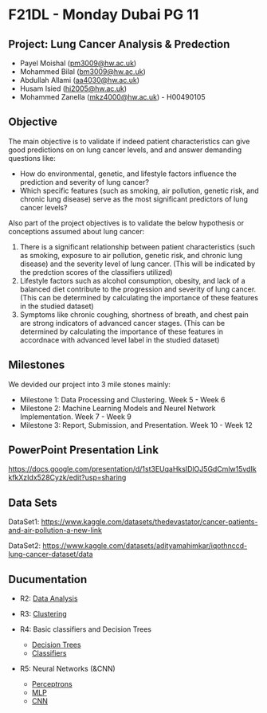 # F21DL - Monday Dubai PG 11
## Project: Lung Cancer Analysis & Predection ##

- Payel Moishal (pm3009@hw.ac.uk)
- Mohammed Bilal (bm3009@hw.ac.uk)
- Abdullah Allami (aa4030@hw.ac.uk)
- Husam Isied (hi2005@hw.ac.uk)
- Mohammed Zanella (mkz4000@hw.ac.uk) - H00490105

## Objective ##
The main objective is to validate if indeed patient characteristics can give good predictions on on lung cancer levels, and and answer demanding questions like:
- How do environmental, genetic, and lifestyle factors influence the prediction and severity of lung cancer?
- Which specific features (such as smoking, air pollution, genetic risk, and chronic lung disease) serve as the most significant predictors of lung cancer levels?

Also part of the project objectives is to validate the below hypothesis or conceptions assumed about lung cancer:
1. There is a significant relationship between patient characteristics (such as smoking, exposure to air pollution, genetic risk, and chronic lung disease) and the severity level of lung cancer. (This will be indicated by the predction scores of the classifiers utilized)
2. Lifestyle factors such as alcohol consumption, obesity, and lack of a balanced diet contribute to the progression and severity of lung cancer. (This can be determined by calculating the importance of these features in the studied dataset)
3. Symptoms like chronic coughing, shortness of breath, and chest pain are strong indicators of advanced cancer stages. (This can be determined by calculating the importance of these features in accordnace with advanced level label in the studied dataset)


## Milestones ##
We devided our project into 3 mile stones mainly:
- Milestone 1: Data Processing and Clustering. Week 5 - Week 6
- Milestone 2: Machine Learning Models and Neurel Network Implementation. Week 7 - Week 9
- Milestone 3: Report, Submission, and Presentation. Week 10  - Week 12

## PowerPoint Presentation Link ##

https://docs.google.com/presentation/d/1st3EUqaHksIDlOJ5GdCmlw15vdIkkfkXzIdx528Cyzk/edit?usp=sharing

## Data Sets ##

DataSet1:  https://www.kaggle.com/datasets/thedevastator/cancer-patients-and-air-pollution-a-new-link

DataSet2:  https://www.kaggle.com/datasets/adityamahimkar/iqothnccd-lung-cancer-dataset/data

## Ducumentation ##

- R2: <a href="https://github.com/mkz4000/Mon_Dubai_PG_11/blob/main/Notebooks/DataAnalysis.ipynb" target="_blank">Data Analysis</a>

- R3: <a href="https://github.com/mkz4000/Mon_Dubai_PG_11/blob/main/Notebooks/Clustering.ipynb" _target="blank">Clustering</a>

- R4: Basic classifiers and Decision Trees
  - <a href="https://github.com/mkz4000/Mon_Dubai_PG_11/blob/main/Notebooks/DecisionTrees.ipynb" _target="blank">Decision Trees</a>
  - <a href="https://github.com/mkz4000/Mon_Dubai_PG_11/blob/main/Notebooks/Classifiers.ipynb" _target="blank">Classifiers</a>

- R5: Neural Networks (&CNN)
  - <a href="https://github.com/mkz4000/Mon_Dubai_PG_11/blob/main/Notebooks/Perceptron.ipynb" _target="blank">Perceptrons</a>
  - <a href="https://github.com/mkz4000/Mon_Dubai_PG_11/blob/main/Notebooks/MLP.ipynb" _target="blank">MLP</a>
  - <a href="https://github.com/mkz4000/Mon_Dubai_PG_11/blob/main/Notebooks/CNN.ipynb" _target="blank">CNN</a>
